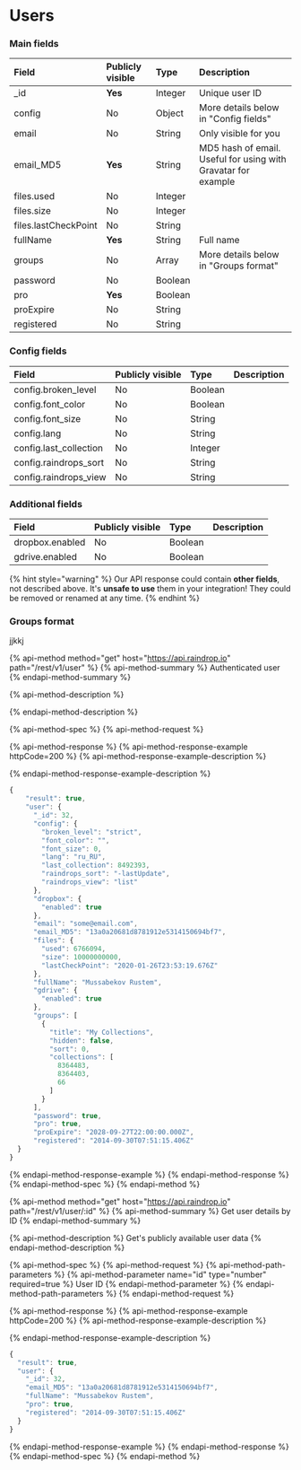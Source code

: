 # Users

### Main fields

| Field | Publicly visible | Type | Description |
| :--- | :--- | :--- | :--- |
| \_id | **Yes** | Integer | Unique user ID |
| config | No | Object | More details below in "Config fields" |
| email | No | String | Only visible for you |
| email\_MD5 | **Yes** | String | MD5 hash of email. Useful for using with Gravatar for example |
| files.used | No | Integer |  |
| files.size | No | Integer |  |
| files.lastCheckPoint | No | String |  |
| fullName | **Yes** | String | Full name |
| groups | No | Array | More details below in "Groups format" |
| password | No | Boolean |  |
| pro | **Yes** | Boolean |  |
| proExpire | No | String |  |
| registered | No | String |  |

### Config fields

| Field | Publicly visible | Type | Description |
| :--- | :--- | :--- | :--- |
| config.broken\_level | No | Boolean |  |
| config.font\_color | No | Boolean |  |
| config.font\_size | No | String |  |
| config.lang | No | String |  |
| config.last\_collection | No | Integer |  |
| config.raindrops\_sort | No | String |  |
| config.raindrops\_view | No | String |  |

### Additional fields

| Field | Publicly visible | Type | Description |
| :--- | :--- | :--- | :--- |
| dropbox.enabled | No | Boolean |  |
| gdrive.enabled | No | Boolean |  |

{% hint style="warning" %}
Our API response could contain **other fields**, not described above. It's **unsafe to use** them in your integration! They could be removed or renamed at any time.
{% endhint %}

### Groups format

jjkkj

{% api-method method="get" host="https://api.raindrop.io" path="/rest/v1/user" %}
{% api-method-summary %}
Authenticated user
{% endapi-method-summary %}

{% api-method-description %}

{% endapi-method-description %}

{% api-method-spec %}
{% api-method-request %}

{% api-method-response %}
{% api-method-response-example httpCode=200 %}
{% api-method-response-example-description %}

{% endapi-method-response-example-description %}

```javascript
{
    "result": true,
    "user": {
      "_id": 32,
      "config": {
        "broken_level": "strict",
        "font_color": "",
        "font_size": 0,
        "lang": "ru_RU",
        "last_collection": 8492393,
        "raindrops_sort": "-lastUpdate",
        "raindrops_view": "list"
      },
      "dropbox": {
        "enabled": true
      },
      "email": "some@email.com",
      "email_MD5": "13a0a20681d8781912e5314150694bf7",
      "files": {
        "used": 6766094,
        "size": 10000000000,
        "lastCheckPoint": "2020-01-26T23:53:19.676Z"
      },
      "fullName": "Mussabekov Rustem",
      "gdrive": {
        "enabled": true
      },
      "groups": [
        {
          "title": "My Collections",
          "hidden": false,
          "sort": 0,
          "collections": [
            8364483,
            8364403,
            66
          ]
        }
      ],
      "password": true,
      "pro": true,
      "proExpire": "2028-09-27T22:00:00.000Z",
      "registered": "2014-09-30T07:51:15.406Z"
  }
}
```
{% endapi-method-response-example %}
{% endapi-method-response %}
{% endapi-method-spec %}
{% endapi-method %}

{% api-method method="get" host="https://api.raindrop.io" path="/rest/v1/user/:id" %}
{% api-method-summary %}
Get user details by ID
{% endapi-method-summary %}

{% api-method-description %}
Get's publicly available user data
{% endapi-method-description %}

{% api-method-spec %}
{% api-method-request %}
{% api-method-path-parameters %}
{% api-method-parameter name="id" type="number" required=true %}
User ID
{% endapi-method-parameter %}
{% endapi-method-path-parameters %}
{% endapi-method-request %}

{% api-method-response %}
{% api-method-response-example httpCode=200 %}
{% api-method-response-example-description %}

{% endapi-method-response-example-description %}

```javascript
{
  "result": true,
  "user": {
    "_id": 32,
    "email_MD5": "13a0a20681d8781912e5314150694bf7",
    "fullName": "Mussabekov Rustem",
    "pro": true,
    "registered": "2014-09-30T07:51:15.406Z"
  }
}
```
{% endapi-method-response-example %}
{% endapi-method-response %}
{% endapi-method-spec %}
{% endapi-method %}



